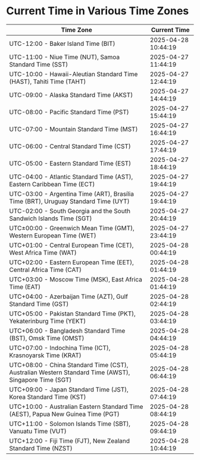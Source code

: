 # Current Time in Various Time Zones

| Time Zone | Current Time |
|-----------|--------------|
| UTC-12:00 - Baker Island Time (BIT) | 2025-04-28 10:44:19 |
| UTC-11:00 - Niue Time (NUT), Samoa Standard Time (SST) | 2025-04-27 11:44:19 |
| UTC-10:00 - Hawaii-Aleutian Standard Time (HAST), Tahiti Time (TAHT) | 2025-04-27 12:44:19 |
| UTC-09:00 - Alaska Standard Time (AKST) | 2025-04-27 14:44:19 |
| UTC-08:00 - Pacific Standard Time (PST) | 2025-04-27 15:44:19 |
| UTC-07:00 - Mountain Standard Time (MST) | 2025-04-27 16:44:19 |
| UTC-06:00 - Central Standard Time (CST) | 2025-04-27 17:44:19 |
| UTC-05:00 - Eastern Standard Time (EST) | 2025-04-27 18:44:19 |
| UTC-04:00 - Atlantic Standard Time (AST), Eastern Caribbean Time (ECT) | 2025-04-27 19:44:19 |
| UTC-03:00 - Argentina Time (ART), Brasília Time (BRT), Uruguay Standard Time (UYT) | 2025-04-27 19:44:19 |
| UTC-02:00 - South Georgia and the South Sandwich Islands Time (SGT) | 2025-04-27 20:44:19 |
| UTC±00:00 - Greenwich Mean Time (GMT), Western European Time (WET) | 2025-04-27 23:44:19 |
| UTC+01:00 - Central European Time (CET), West Africa Time (WAT) | 2025-04-28 00:44:19 |
| UTC+02:00 - Eastern European Time (EET), Central Africa Time (CAT) | 2025-04-28 01:44:19 |
| UTC+03:00 - Moscow Time (MSK), East Africa Time (EAT) | 2025-04-28 01:44:19 |
| UTC+04:00 - Azerbaijan Time (AZT), Gulf Standard Time (GST) | 2025-04-28 02:44:19 |
| UTC+05:00 - Pakistan Standard Time (PKT), Yekaterinburg Time (YEKT) | 2025-04-28 03:44:19 |
| UTC+06:00 - Bangladesh Standard Time (BST), Omsk Time (OMST) | 2025-04-28 04:44:19 |
| UTC+07:00 - Indochina Time (ICT), Krasnoyarsk Time (KRAT) | 2025-04-28 05:44:19 |
| UTC+08:00 - China Standard Time (CST), Australian Western Standard Time (AWST), Singapore Time (SGT) | 2025-04-28 06:44:19 |
| UTC+09:00 - Japan Standard Time (JST), Korea Standard Time (KST) | 2025-04-28 07:44:19 |
| UTC+10:00 - Australian Eastern Standard Time (AEST), Papua New Guinea Time (PGT) | 2025-04-28 08:44:19 |
| UTC+11:00 - Solomon Islands Time (SBT), Vanuatu Time (VUT) | 2025-04-28 09:44:19 |
| UTC+12:00 - Fiji Time (FJT), New Zealand Standard Time (NZST) | 2025-04-28 10:44:19 |
